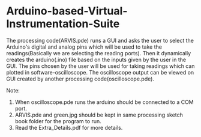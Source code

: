 # Arduino-based-Virtual-Instrumentation-Suite

The processing code(ARVIS.pde) runs a GUI and asks the user to select the Arduino's digital and analog pins which will be used to take the readings(Basically we are selecting the reading ports). Then it dynamically creates the arduino(.ino) file based on the inputs given by the user in the GUI. The pins chosen by the user will be used for taking readings which can plotted in software-oscilloscope. The oscilloscope output can be viewed on GUI created by another processing code(oscilloscope.pde).

Note:
1) When oscilloscope.pde runs the arduino should be connected to a COM port.
2) ARVIS.pde and green.jpg should be kept in same processing sketch book folder for the program to run.
3) Read the Extra_Details.pdf for more details.
